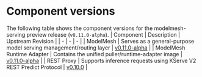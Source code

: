# Component versions

The following table shows the component versions for the modelmesh-serving preview release (`v0.11.0-alpha`).
| Component | Description | Upstream Revision |
| - | - | - |
| ModelMesh | Serves as a general-purpose model serving management/routing layer | [v0.11.0-alpha](https://github.com/kserve/modelmesh/tree/v0.11.0-alpha) |
| ModelMesh Runtime Adapter | Contains the unified puller/runtime-adapter image | [v0.11.0-alpha](https://github.com/kserve/modelmesh-runtime-adapter/tree/v0.11.0-alpha) |
| REST Proxy | Supports inference requests using KServe V2 REST Predict Protocol | [v0.10.0](https://github.com/kserve/rest-proxy/tree/v0.10.0) |
